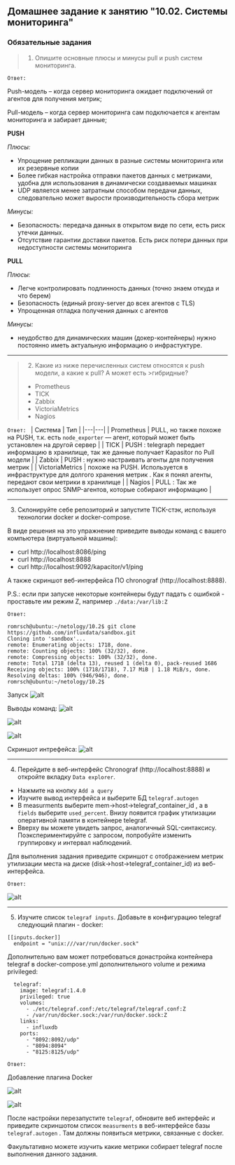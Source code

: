 ## Домашнее задание к занятию "10.02. Системы мониторинга"

### Обязательные задания

>1. Опишите основные плюсы и минусы pull и push систем мониторинга.

`Ответ: `

Push-модель – когда сервер мониторинга ожидает подключений от агентов для получения метрик;

Pull-модель – когда сервер мониторинга сам подключается к агентам мониторинга и забирает данные;


**PUSH** 

*Плюсы:*
* Упрощение репликации данных в разные системы мониторинга или их резервные копии
* Более гибкая настройка отправки пакетов данных с метриками, удобна для использования в динамически создаваемых машинах
* UDP является менее затратным способом передачи данных, следовательно может вырости производительность сбора метрик

*Минусы:*
* Безопасность: передача данных в открытом виде по сети, есть риск утечки данных.
* Отсутствие гарантии доставки пакетов. Есть риск потери данных при недоступности системы мониторинга

**PULL** 

*Плюсы:*
* Легче контролировать подлинность данных (точно знаем откуда и что берем)
* Безопасность (единый proxy-server до всех агентов с TLS)
* Упрощенная отладка получения данных с агентов 

*Минусы:*
* неудобство для динамических машин (докер-контейнеры) нужно постоянно иметь актуальную информацию о инфрастуктуре.
   
---


>2. Какие из ниже перечисленных систем относятся к push модели, а какие к pull? А может есть >гибридные?
>
>* Prometheus
>* TICK
>* Zabbix
>* VictoriaMetrics
>* Nagios

`Ответ: `
| Система  | Тип  | 
|---|---|
| Prometheus  | PULL, но также похоже на PUSH, т.к. есть `node_exporter` — агент, который может быть установлен на другой сервер  | 
|  TICK |  PUSH : telegraph передает информацию в хранилище, так же данные получает Kapasitor по Pull модели |
| Zabbix  | PUSH : нужно настраивать агенты для получения метрик  |
| VictoriaMetrics  |  похоже на PUSH. Используется в инфраструктуре для долгого хранения метрик . Как я понял агенты, передают свои метрики в хранилище |
| Nagios  | PULL : Так же использует опрос SNMP-агентов, которые собирают информацию  |

------

3. Склонируйте себе репозиторий и запустите TICK-стэк, используя технологии docker и docker-compose.

В виде решения на это упражнение приведите выводы команд с вашего компьютера (виртуальной машины):

- curl http://localhost:8086/ping
- curl http://localhost:8888
- curl http://localhost:9092/kapacitor/v1/ping

А также скриншот веб-интерфейса ПО chronograf (http://localhost:8888).

P.S.: если при запуске некоторые контейнеры будут падать с ошибкой - проставьте им режим Z, например `./data:/var/lib:Z`

`Ответ: `
```
romrsch@ubuntu:~/netology/10.2$ git clone https://github.com/influxdata/sandbox.git
Cloning into 'sandbox'...
remote: Enumerating objects: 1718, done.
remote: Counting objects: 100% (32/32), done.
remote: Compressing objects: 100% (32/32), done.
remote: Total 1718 (delta 13), reused 1 (delta 0), pack-reused 1686
Receiving objects: 100% (1718/1718), 7.17 MiB | 1.18 MiB/s, done.
Resolving deltas: 100% (946/946), done.
romrsch@ubuntu:~/netology/10.2$ 
```
Запуск
![alt](https://i.ibb.co/W2YJj21/Screenshot-2.jpg)

Выводы команд:
![alt](https://i.ibb.co/Lx5d9vh/Screenshot-3.jpg)

![alt](https://i.ibb.co/z4rgx1J/Screenshot-4.jpg)

![alt](https://i.ibb.co/KbqFvtJ/Screenshot-5.jpg)

Скриншот интрефейса:
![alt](https://i.ibb.co/4ZgG7BR/Screenshot-6.jpg)

-----


4. Перейдите в веб-интерфейс Chronograf (http://localhost:8888) и откройте вкладку `Data explorer`.

* Нажмите на кнопку `Add a query`
* Изучите вывод интерфейса и выберите БД `telegraf.autogen`
* В measurments выберите mem->host->telegraf_container_id , а в `fields` выберите `used_percent`. Внизу появится график утилизации оперативной памяти в контейнере telegraf.
* Вверху вы можете увидеть запрос, аналогичный SQL-синтаксису. Поэкспериментируйте с запросом, попробуйте изменить группировку и интервал наблюдений.

Для выполнения задания приведите скриншот с отображением метрик утилизации места на диске (disk->host->telegraf_container_id) из веб-интерфейса.

`Ответ: `

![alt](https://i.ibb.co/r4b8GMD/Screenshot-7.jpg)

----

5. Изучите список `telegraf inputs`. Добавьте в конфигурацию telegraf следующий плагин - docker:

```
[[inputs.docker]]
  endpoint = "unix:///var/run/docker.sock"
```
Дополнительно вам может потребоваться донастройка контейнера telegraf в docker-compose.yml дополнительного volume и режима privileged:
```
  telegraf:
    image: telegraf:1.4.0
    privileged: true
    volumes:
      - ./etc/telegraf.conf:/etc/telegraf/telegraf.conf:Z
      - /var/run/docker.sock:/var/run/docker.sock:Z
    links:
      - influxdb
    ports:
      - "8092:8092/udp"
      - "8094:8094"
      - "8125:8125/udp"

```
`Ответ: `

Добавление плагина Docker

![alt](https://i.ibb.co/0MqX3j3/Screenshot-8.jpg)

![alt](https://i.ibb.co/rmyBcV3/Screenshot-9.jpg)



После настройки перезапустите `telegraf`, обновите веб интерфейс и приведите скриншотом список `measurments` в веб-интерфейсе базы `telegraf.autogen` . Там должны появиться метрики, связанные с docker.

Факультативно можете изучить какие метрики собирает telegraf после выполнения данного задания.
